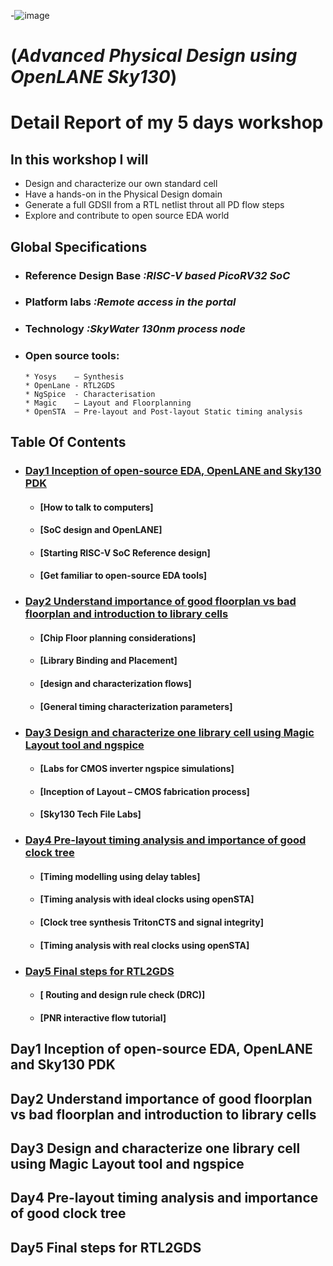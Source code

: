 -![image](https://user-images.githubusercontent.com/100168693/155585079-6da5e370-4b4c-48df-b335-3834255d9ae9.png)

# (***Advanced Physical Design using OpenLANE Sky130***)
# Detail Report of my 5 days workshop 
## In this workshop I will 

  * Design and characterize our own standard cell 
  * Have a hands-on in the Physical Design domain
  * Generate a full GDSII from a RTL netlist throut all PD flow steps 
  * Explore and contribute to open source EDA world

## Global Specifications 
   * ### Reference Design Base  *:RISC-V based PicoRV32 SoC*  
   * ### Platform labs          *:Remote access in the portal*
 * ### Technology               *:SkyWater 130nm process node*
 * ### Open source tools:
       
       * Yosys    – Synthesis
       * OpenLane - RTL2GDS
       * NgSpice  - Characterisation
       * Magic    – Layout and Floorplanning
       * OpenSTA  – Pre-layout and Post-layout Static timing analysis





## Table Of Contents 
 
* ### [Day1    Inception of open-source EDA, OpenLANE and Sky130 PDK](https://github.com/Fahr-khadija/Advanced-Physical-Design-using-OpenLANE-Sky130#day1----Inception-of-open-source-EDA,-OpenLANE-and-Sky130-PDK)
  * #### [How to talk to computers]
  * #### [SoC design and OpenLANE]
  * #### [Starting RISC-V SoC Reference design]
  * #### [Get familiar to open-source EDA tools]
* ### [Day2    Understand importance of good floorplan vs bad floorplan and introduction to library cells](https://github.com/Fahr-khadija/Advanced-Physical-Design-using-OpenLANE-Sky130#Day2----Understand-importance-of-good-floorplan-vs-bad-floorplan-and-introduction-to-library-cells)
  * #### [Chip Floor planning considerations]
  * #### [Library Binding and Placement]
  * #### [design and characterization flows]
  * #### [General timing characterization parameters]
* ### [Day3    Design and characterize one library cell using Magic Layout tool and ngspice](https://github.com/Fahr-khadija/Advanced-Physical-Design-using-OpenLANE-Sky130#Day3----Design-and-characterize-one-library-cell-using-Magic-Layout-tool-and-ngspice)
  * #### [Labs for CMOS inverter ngspice simulations]
  * #### [Inception of Layout – CMOS fabrication process]
  * #### [Sky130 Tech File Labs]
* ### [Day4    Pre-layout timing analysis and importance of good clock tree](https://github.com/Fahr-khadija/Advanced-Physical-Design-using-OpenLANE-Sky130#Day4----Pre-layout-timing-analysis-and-importance-of-good-clock-tree)
  * #### [Timing modelling using delay tables]
  * #### [Timing analysis with ideal clocks using openSTA]
  * #### [Clock tree synthesis TritonCTS and signal integrity]
  * #### [Timing analysis with real clocks using openSTA]
* ### [Day5    Final steps for RTL2GDS](https://github.com/Fahr-khadija/Advanced-Physical-Design-using-OpenLANE-Sky130#Day5----Final-steps-for-RTL2GDS)
  * #### [	Routing and design rule check (DRC)]
  * #### [PNR interactive flow tutorial]







## Day1    Inception of open-source EDA, OpenLANE and Sky130 PDK

## Day2    Understand importance of good floorplan vs bad floorplan and introduction to library cells

## Day3    Design and characterize one library cell using Magic Layout tool and ngspice

## Day4    Pre-layout timing analysis and importance of good clock tree

## Day5    Final steps for RTL2GDS

